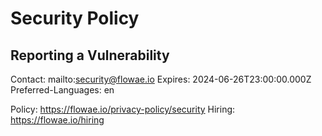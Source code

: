 # Security Policy
## Reporting a Vulnerability

Contact: mailto:security@flowae.io
Expires: 2024-06-26T23:00:00.000Z
Preferred-Languages: en

Policy: https://flowae.io/privacy-policy/security
Hiring: https://flowae.io/hiring
